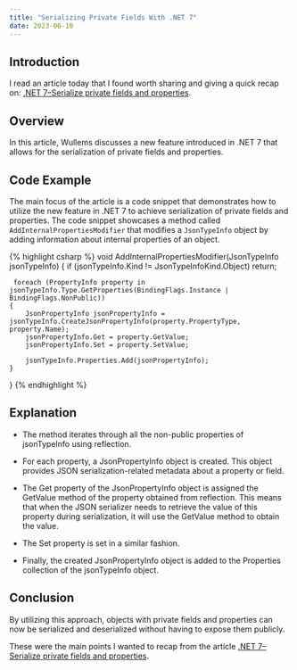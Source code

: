 ```yaml
---
title: "Serializing Private Fields With .NET 7"
date: 2023-06-10
---
```


## Introduction

I read an article today that I found worth sharing and giving a quick recap on: [.NET 7–Serialize private fields and properties](https://bartwullems.blogspot.com/2023/05/net-7serialize-private-fields-and.html?utm_source=csharpdigest&utm_medium&utm_campaign=1654).

## Overview

In this article, Wullems discusses a new feature introduced in .NET 7 that allows for the serialization of private fields and properties.

## Code Example

The main focus of the article is a code snippet that demonstrates how to utilize the new feature in .NET 7 to achieve serialization of private fields and properties. The code snippet showcases a method called `AddInternalPropertiesModifier` that modifies a `JsonTypeInfo` object by adding information about internal properties of an object.

{% highlight csharp %}
void AddInternalPropertiesModifier(JsonTypeInfo jsonTypeInfo)
{
     if (jsonTypeInfo.Kind != JsonTypeInfoKind.Object)
         return;

     foreach (PropertyInfo property in jsonTypeInfo.Type.GetProperties(BindingFlags.Instance | BindingFlags.NonPublic))
    {
        JsonPropertyInfo jsonPropertyInfo = jsonTypeInfo.CreateJsonPropertyInfo(property.PropertyType, property.Name);
        jsonPropertyInfo.Get = property.GetValue;
        jsonPropertyInfo.Set = property.SetValue;

        jsonTypeInfo.Properties.Add(jsonPropertyInfo);
    }
}
{% endhighlight %}

## Explanation

- The method iterates through all the non-public properties of jsonTypeInfo using reflection. 

- For each property, a JsonPropertyInfo object is created. This object provides JSON serialization-related metadata about a property or field.

- The Get property of the JsonPropertyInfo object is assigned the GetValue method of the property obtained from reflection. This means that when the JSON serializer needs to retrieve the value of this property during serialization, it will use the GetValue method to obtain the value.

- The Set property is set in a similar fashion.

- Finally, the created JsonPropertyInfo object is added to the Properties collection of the jsonTypeInfo object.

## Conclusion

By utilizing this approach, objects with private fields and properties can now be serialized and deserialized without having to expose them publicly.

These were the main points I wanted to recap from the article [.NET 7–Serialize private fields and properties](https://bartwullems.blogspot.com/2023/05/net-7serialize-private-fields-and.html?utm_source=csharpdigest&utm_medium&utm_campaign=1654).
